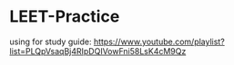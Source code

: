 # LEET-Practice

using for study guide: <link>https://www.youtube.com/playlist?list=PLQpVsaqBj4RIpDQIVowFni58LsK4cM9Qz</link>
